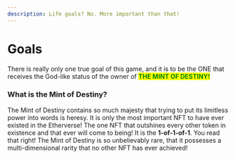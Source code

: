 ```yaml
---
description: Life goals? No. More important than that!
---
```


# Goals

There is really only one true goal of this game, and it is to be the ONE that receives the God-like status of the owner of <mark style="color:green;">**THE MINT OF DESTINY!**</mark>

### What is the Mint of Destiny?

The Mint of Destiny contains so much majesty that trying to put its limitless power into words is heresy. It is only the most important NFT to have ever existed in the Etherverse! The one NFT that outshines every other token in existence and that ever will come to being! It is the **1-of-1-of-1**. You read that right! The Mint of Destiny is so unbelievably rare, that it possesses a multi-dimensional rarity that no other NFT has ever achieved!

